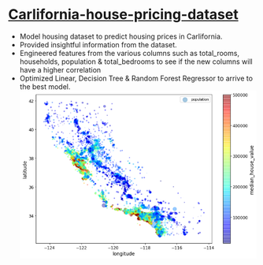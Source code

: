 # [Carlifornia-house-pricing-dataset](https://github.com/lindamukami/Carlifornia-house-pricing-dataset)
* Model housing dataset to predict housing prices in Carlifornia. 
* Provided insightful information from the dataset.
* Engineered features from the various columns such as total_rooms, households, population & total_bedrooms to see if the new columns will have a higher correlation
* Optimized Linear, Decision Tree & Random Forest Regressor to arrive to the best model.
![](/download.png)

